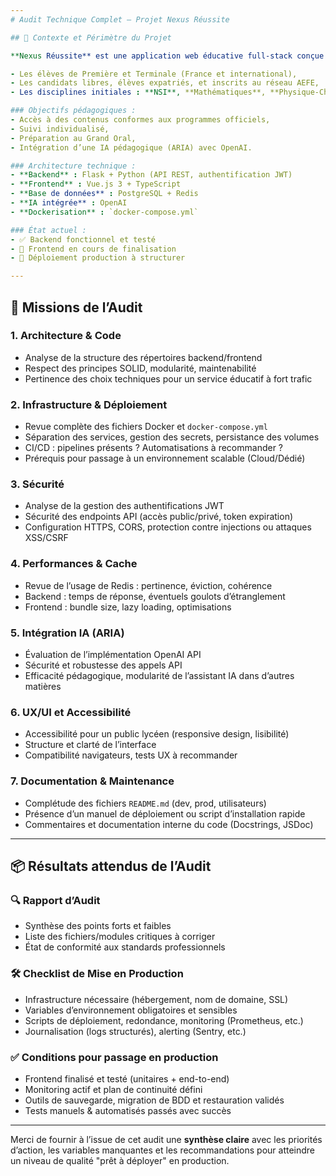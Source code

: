 ```yaml
---
# Audit Technique Complet – Projet Nexus Réussite

## 🧩 Contexte et Périmètre du Projet

**Nexus Réussite** est une application web éducative full-stack conçue pour offrir un accompagnement personnalisé haut de gamme, conforme aux programmes de l'Éducation nationale française. Le projet cible principalement :

- Les élèves de Première et Terminale (France et international),
- Les candidats libres, élèves expatriés, et inscrits au réseau AEFE,
- Les disciplines initiales : **NSI**, **Mathématiques**, **Physique-Chimie** (avec extension prévue à d'autres matières).

### Objectifs pédagogiques :
- Accès à des contenus conformes aux programmes officiels,
- Suivi individualisé,
- Préparation au Grand Oral,
- Intégration d’une IA pédagogique (ARIA) avec OpenAI.

### Architecture technique :
- **Backend** : Flask + Python (API REST, authentification JWT)
- **Frontend** : Vue.js 3 + TypeScript
- **Base de données** : PostgreSQL + Redis
- **IA intégrée** : OpenAI
- **Dockerisation** : `docker-compose.yml`

### État actuel :
- ✅ Backend fonctionnel et testé
- 🚧 Frontend en cours de finalisation
- 🚧 Déploiement production à structurer

---
```


## 🎯 Missions de l’Audit

### 1. Architecture & Code
- Analyse de la structure des répertoires backend/frontend
- Respect des principes SOLID, modularité, maintenabilité
- Pertinence des choix techniques pour un service éducatif à fort trafic

### 2. Infrastructure & Déploiement
- Revue complète des fichiers Docker et `docker-compose.yml`
- Séparation des services, gestion des secrets, persistance des volumes
- CI/CD : pipelines présents ? Automatisations à recommander ?
- Prérequis pour passage à un environnement scalable (Cloud/Dédié)

### 3. Sécurité
- Analyse de la gestion des authentifications JWT
- Sécurité des endpoints API (accès public/privé, token expiration)
- Configuration HTTPS, CORS, protection contre injections ou attaques XSS/CSRF

### 4. Performances & Cache
- Revue de l’usage de Redis : pertinence, éviction, cohérence
- Backend : temps de réponse, éventuels goulots d’étranglement
- Frontend : bundle size, lazy loading, optimisations

### 5. Intégration IA (ARIA)
- Évaluation de l’implémentation OpenAI API
- Sécurité et robustesse des appels API
- Efficacité pédagogique, modularité de l’assistant IA dans d’autres matières

### 6. UX/UI et Accessibilité
- Accessibilité pour un public lycéen (responsive design, lisibilité)
- Structure et clarté de l’interface
- Compatibilité navigateurs, tests UX à recommander

### 7. Documentation & Maintenance
- Complétude des fichiers `README.md` (dev, prod, utilisateurs)
- Présence d’un manuel de déploiement ou script d’installation rapide
- Commentaires et documentation interne du code (Docstrings, JSDoc)

---

## 📦 Résultats attendus de l’Audit

### 🔍 Rapport d’Audit
- Synthèse des points forts et faibles
- Liste des fichiers/modules critiques à corriger
- État de conformité aux standards professionnels

### 🛠️ Checklist de Mise en Production
- Infrastructure nécessaire (hébergement, nom de domaine, SSL)
- Variables d’environnement obligatoires et sensibles
- Scripts de déploiement, redondance, monitoring (Prometheus, etc.)
- Journalisation (logs structurés), alerting (Sentry, etc.)

### ✅ Conditions pour passage en production
- Frontend finalisé et testé (unitaires + end-to-end)
- Monitoring actif et plan de continuité défini
- Outils de sauvegarde, migration de BDD et restauration validés
- Tests manuels & automatisés passés avec succès

---

Merci de fournir à l’issue de cet audit une **synthèse claire** avec les priorités d’action, les variables manquantes et les recommandations pour atteindre un niveau de qualité "prêt à déployer" en production.
